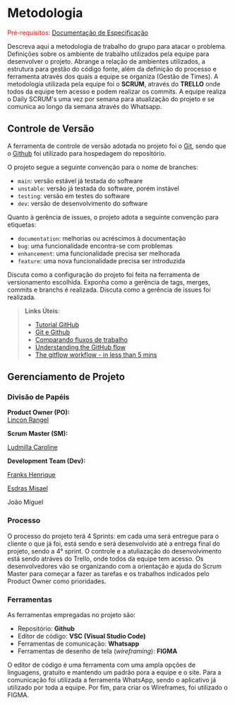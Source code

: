 
# Metodologia

<span style="color:red">Pré-requisitos: <a href="2-Especificação do Projeto.md"> Documentação de Especificação</a></span>

Descreva aqui a metodologia de trabalho do grupo para atacar o problema. Definições sobre os ambiente de trabalho utilizados pela  equipe para desenvolver o projeto. Abrange a relação de ambientes utilizados, a estrutura para gestão do código fonte, além da definição do processo e ferramenta através dos quais a equipe se organiza (Gestão de Times).
A metodologia utilizada pela equipe foi o **SCRUM**, através do **TRELLO** onde todos da equipe tem acesso e podem realizar os commits. A equipe realiza o Daily SCRUM's uma vez por semana para atualização do projeto e se comunica ao longo da semana através do Whatsapp.


## Controle de Versão

A ferramenta de controle de versão adotada no projeto foi o
[Git](https://git-scm.com/), sendo que o [Github](https://github.com)
foi utilizado para hospedagem do repositório.

O projeto segue a seguinte convenção para o nome de branches:

- `main`: versão estável já testada do software
- `unstable`: versão já testada do software, porém instável
- `testing`: versão em testes do software
- `dev`: versão de desenvolvimento do software

Quanto à gerência de issues, o projeto adota a seguinte convenção para
etiquetas:

- `documentation`: melhorias ou acréscimos à documentação
- `bug`: uma funcionalidade encontra-se com problemas
- `enhancement`: uma funcionalidade precisa ser melhorada
- `feature`: uma nova funcionalidade precisa ser introduzida

Discuta como a configuração do projeto foi feita na ferramenta de versionamento escolhida. Exponha como a gerência de tags, merges, commits e branchs é realizada. Discuta como a gerência de issues foi realizada.

> **Links Úteis**:
> - [Tutorial GitHub](https://guides.github.com/activities/hello-world/)
> - [Git e Github](https://www.youtube.com/playlist?list=PLHz_AreHm4dm7ZULPAmadvNhH6vk9oNZA)
>  - [Comparando fluxos de trabalho](https://www.atlassian.com/br/git/tutorials/comparing-workflows)
> - [Understanding the GitHub flow](https://guides.github.com/introduction/flow/)
> - [The gitflow workflow - in less than 5 mins](https://www.youtube.com/watch?v=1SXpE08hvGs)

## Gerenciamento de Projeto

### Divisão de Papéis

**Product Owner (PO):**  
[Lincon Rangel](https://github.com/LinconR)

**Scrum Master (SM):**

[Ludmilla Caroline](https://github.com/Ludcaroline)

**Development Team (Dev):** 

[Franks Henrique](https://github.com/FranksEnrique) 

[Esdras Misael](https://github.com/EsdrasMisael) 

João Miguel

### Processo

O processo do projeto terá 4 Sprints: em cada uma será entregue para o cliente o que já foi, está sendo e será desenvolvido até a entrega final do projeto, sendo a 4° sprint. O controle e a atuliazação do desenvolvimento está sendo atráves do Trello, onde todos da equipe tem acesso. Os desenvolvedores vão se organizando com a orientação e ajuda do Scrum Master para começar a fazer as tarefas e os trabalhos indicados pelo Product Owner como prioridades. 
 

### Ferramentas

As ferramentas empregadas no projeto são:

- Repositório: **Github**
- Editor de código: **VSC (Visual Studio Code)**
- Ferramentas de comunicação: **Whatsapp**
- Ferramentas de desenho de tela (_wireframing_): **FIGMA**

O editor de código é uma ferramenta com uma ampla opções de linguagens, gratuito e mantendo um padrão pora a equipe e o site. Para a comunicação foi utilizada a ferramenta WhatsApp, sendo o aplicativo já utilizado por toda a equipe. Por fim, para criar os Wireframes, foi utilizado o FIGMA.

